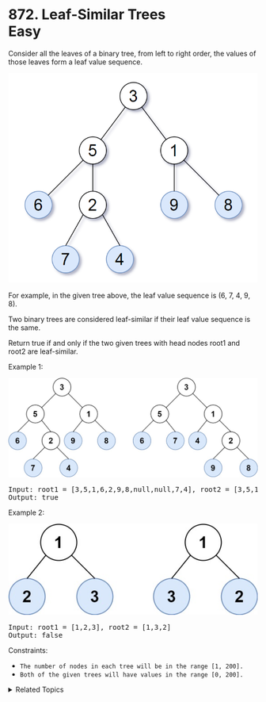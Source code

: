 # 872. Leaf-Similar Trees<br> Easy

Consider all the leaves of a binary tree, from left to right order, the values of those leaves form a leaf value sequence.

![](assets/tree.png)

For example, in the given tree above, the leaf value sequence is (6, 7, 4, 9, 8).

Two binary trees are considered leaf-similar if their leaf value sequence is the same.

Return true if and only if the two given trees with head nodes root1 and root2 are leaf-similar.



Example 1:

![](assets/leaf-similar-1.jpeg)

<pre>
Input: root1 = [3,5,1,6,2,9,8,null,null,7,4], root2 = [3,5,1,6,7,4,2,null,null,null,null,null,null,9,8]
Output: true
</pre>

Example 2:

![](assets/leaf-similar-2.jpeg)

<pre>
Input: root1 = [1,2,3], root2 = [1,3,2]
Output: false
</pre>

Constraints:

- `The number of nodes in each tree will be in the range [1, 200].`
- `Both of the given trees will have values in the range [0, 200].`

<details>

<summary> Related Topics </summary>

-   `Tree`
-   `BFS/DFS`

</details>